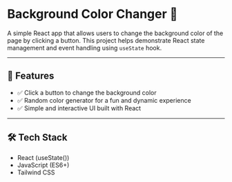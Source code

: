 # Background Color Changer 🎨

A simple React app that allows users to change the background color of the page by clicking a button. This project helps demonstrate React state management and event handling using `useState` hook.

---

## 🚀 Features

- ✅ Click a button to change the background color
- ✅ Random color generator for a fun and dynamic experience
- ✅ Simple and interactive UI built with React

---

## 🛠️ Tech Stack

- React (useState())
- JavaScript (ES6+)
- Tailwind CSS
